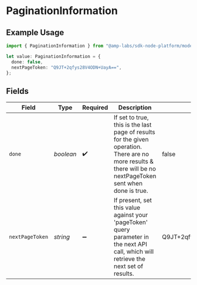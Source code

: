 # PaginationInformation

## Example Usage

```typescript
import { PaginationInformation } from "@amp-labs/sdk-node-platform/models/operations";

let value: PaginationInformation = {
  done: false,
  nextPageToken: "Q9JT+2qfys28V4ODN+UayA==",
};
```

## Fields

| Field                                                                                                                                                        | Type                                                                                                                                                         | Required                                                                                                                                                     | Description                                                                                                                                                  | Example                                                                                                                                                      |
| ------------------------------------------------------------------------------------------------------------------------------------------------------------ | ------------------------------------------------------------------------------------------------------------------------------------------------------------ | ------------------------------------------------------------------------------------------------------------------------------------------------------------ | ------------------------------------------------------------------------------------------------------------------------------------------------------------ | ------------------------------------------------------------------------------------------------------------------------------------------------------------ |
| `done`                                                                                                                                                       | *boolean*                                                                                                                                                    | :heavy_check_mark:                                                                                                                                           | If set to true, this is the last page of results for the given operation. There are no more results & there will be no nextPageToken sent when done is true. | false                                                                                                                                                        |
| `nextPageToken`                                                                                                                                              | *string*                                                                                                                                                     | :heavy_minus_sign:                                                                                                                                           | If present, set this value against your 'pageToken' query parameter in the next API call, which will retrieve the next set of results.                       | Q9JT+2qfys28V4ODN+UayA==                                                                                                                                     |